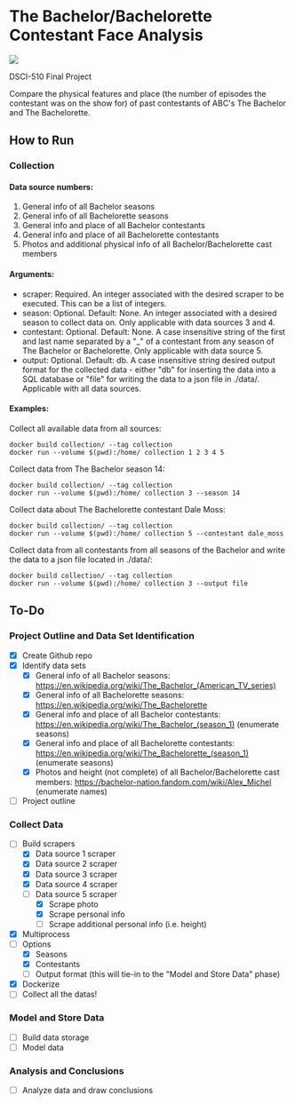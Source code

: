 # The Bachelor/Bachelorette Contestant Face Analysis

![](https://media0.giphy.com/media/6wk5cC8J7ZEe8RR75e/giphy.gif)

DSCI-510 Final Project

Compare the physical features and place (the number of episodes the contestant was on the show for) of past contestants of ABC's The Bachelor and The Bachelorette.

## How to Run

### Collection

#### Data source numbers:

1. General info of all Bachelor seasons
2. General info of all Bachelorette seasons
3. General info and place of all Bachelor contestants
4. General info and place of all Bachelorette contestants
5. Photos and additional physical info of all Bachelor/Bachelorette cast members

#### Arguments:

* scraper: Required. An integer associated with the desired scraper to be executed. This can be a list of integers.
* season: Optional. Default: None. An integer associated with a desired season to collect data on. Only applicable with data sources 3 and 4.
* contestant: Optional. Default: None. A case insensitive string of the first and last name separated by a "_" of a contestant from any season of The Bachelor or Bachelorette. Only applicable with data source 5.
* output: Optional. Default: db. A case insensitive string desired output format for the collected data - either "db" for inserting the data into a SQL database or "file" for writing the data to a json file in ./data/. Applicable with all data sources.

#### Examples:

Collect all available data from all sources:
```
docker build collection/ --tag collection
docker run --volume $(pwd):/home/ collection 1 2 3 4 5
```

Collect data from The Bachelor season 14:
```
docker build collection/ --tag collection
docker run --volume $(pwd):/home/ collection 3 --season 14
```

Collect data about The Bachelorette contestant Dale Moss:
```
docker build collection/ --tag collection
docker run --volume $(pwd):/home/ collection 5 --contestant dale_moss
```

Collect data from all contestants from all seasons of the Bachelor and write the data to a json file located in ./data/:
```
docker build collection/ --tag collection
docker run --volume $(pwd):/home/ collection 3 --output file
```

## To-Do

### Project Outline and Data Set Identification

- [x] Create Github repo
- [x] Identify data sets
  - [x] General info of all Bachelor seasons: https://en.wikipedia.org/wiki/The_Bachelor_(American_TV_series)
  - [x] General info of all Bachelorette seasons: https://en.wikipedia.org/wiki/The_Bachelorette
  - [x] General info and place of all Bachelor contestants: https://en.wikipedia.org/wiki/The_Bachelor_(season_1) (enumerate seasons)
  - [x] General info and place of all Bachelorette contestants: https://en.wikipedia.org/wiki/The_Bachelorette_(season_1) (enumerate seasons)
  - [x] Photos and height (not complete) of all Bachelor/Bachelorette cast members: https://bachelor-nation.fandom.com/wiki/Alex_Michel (enumerate names)
- [ ] Project outline

### Collect Data

- [ ] Build scrapers
  - [x] Data source 1 scraper
  - [x] Data source 2 scraper
  - [x] Data source 3 scraper
  - [x] Data source 4 scraper
  - [ ] Data source 5 scraper
    - [x] Scrape photo
    - [x] Scrape personal info
    - [ ] Scrape additional personal info (i.e. height)
- [x] Multiprocess
- [ ] Options
  - [x] Seasons
  - [x] Contestants
  - [ ] Output format (this will tie-in to the "Model and Store Data" phase)
- [x] Dockerize
- [ ] Collect all the datas!

### Model and Store Data

- [ ] Build data storage
- [ ] Model data

### Analysis and Conclusions

- [ ] Analyze data and draw conclusions
